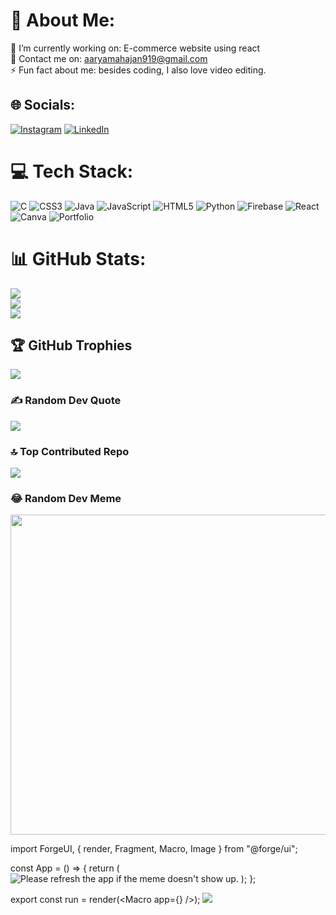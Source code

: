# 💫 About Me:
🔭 I’m currently working on: E-commerce website using react<br>💬 Contact me on: aaryamahajan919@gmail.com<br>⚡ Fun fact about me: besides coding, I also love video editing.


## 🌐 Socials:
[![Instagram](https://img.shields.io/badge/Instagram-%23E4405F.svg?logo=Instagram&logoColor=white)](https://instagram.com/aarya_m919) [![LinkedIn](https://img.shields.io/badge/LinkedIn-%230077B5.svg?logo=linkedin&logoColor=white)](https://linkedin.com/in/aarya-mahajan-034191231) 

# 💻 Tech Stack:
![C](https://img.shields.io/badge/c-%2300599C.svg?style=flat-square&logo=c&logoColor=white) ![CSS3](https://img.shields.io/badge/css3-%231572B6.svg?style=flat-square&logo=css3&logoColor=white) ![Java](https://img.shields.io/badge/java-%23ED8B00.svg?style=flat-square&logo=java&logoColor=white) ![JavaScript](https://img.shields.io/badge/javascript-%23323330.svg?style=flat-square&logo=javascript&logoColor=%23F7DF1E) ![HTML5](https://img.shields.io/badge/html5-%23E34F26.svg?style=flat-square&logo=html5&logoColor=white) ![Python](https://img.shields.io/badge/python-3670A0?style=flat-square&logo=python&logoColor=ffdd54) ![Firebase](https://img.shields.io/badge/firebase-%23039BE5.svg?style=flat-square&logo=firebase) ![React](https://img.shields.io/badge/react-%2320232a.svg?style=flat-square&logo=react&logoColor=%2361DAFB) ![Canva](https://img.shields.io/badge/Canva-%2300C4CC.svg?style=flat-square&logo=Canva&logoColor=white) ![Portfolio](https://img.shields.io/badge/Portfolio-%23000000.svg?style=flat-square&logo=firefox&logoColor=#FF7139)
# 📊 GitHub Stats:
![](https://github-readme-stats.vercel.app/api?username=aaryamahajan919&theme=dark&hide_border=false&include_all_commits=false&count_private=false)<br/>
![](https://github-readme-streak-stats.herokuapp.com/?user=aaryamahajan919&theme=dark&hide_border=false)<br/>
![](https://github-readme-stats.vercel.app/api/top-langs/?username=aaryamahajan919&theme=dark&hide_border=false&include_all_commits=false&count_private=false&layout=compact)

## 🏆 GitHub Trophies
![](https://github-profile-trophy.vercel.app/?username=aaryamahajan919&theme=radical&no-frame=false&no-bg=true&margin-w=4)

### ✍️ Random Dev Quote
![](https://quotes-github-readme.vercel.app/api?type=vetical&theme=merko)

### 🔝 Top Contributed Repo
![](https://github-contributor-stats.vercel.app/api?username=aaryamahajan919&limit=5&theme=gruvbox&combine_all_yearly_contributions=true)

### 😂 Random Dev Meme
<img src="[https://rm.up.railway.app/](https://i.pinimg.com/736x/3c/2f/03/3c2f039ee424b5a44c9e7e54542fb73d.jpg)" width="512px"/>

import ForgeUI, { render, Fragment, Macro, Image } from "@forge/ui";

const App = () => {
  return (
    <Fragment>
      <Image
        src="https://random-memer.herokuapp.com/"
        alt="Please refresh the app if the meme doesn't show up."
      />
    </Fragment>
  );
};

export const run = render(<Macro app={<App />} />);
[![](https://visitcount.itsvg.in/api?id=aaryamahajan919&icon=5&color=11)](https://visitcount.itsvg.in)

<!-- Proudly created with GPRM ( https://gprm.itsvg.in ) -->
